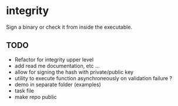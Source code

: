 # integrity
Sign a binary or check it from inside the executable.


## TODO
* Refactor for integrity upper level
* add read me documentation, etc ...
* allow for signing the hash with private/public key
* utility to execute function asynchroneously on validation failure ?
* demo in separate folder (examples)
* task file
* make repo public
